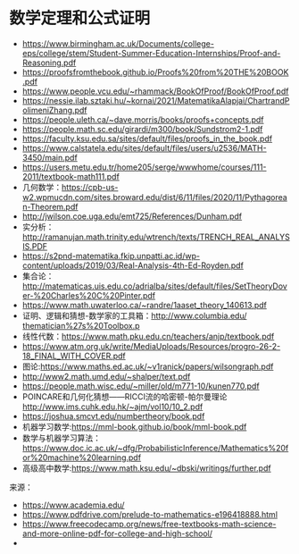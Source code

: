 # 数学定理和公式证明 


- https://www.birmingham.ac.uk/Documents/college-eps/college/stem/Student-Summer-Education-Internships/Proof-and-Reasoning.pdf
- https://proofsfromthebook.github.io/Proofs%20from%20THE%20BOOK.pdf
- https://www.people.vcu.edu/~rhammack/BookOfProof/BookOfProof.pdf
- https://nessie.ilab.sztaki.hu/~kornai/2021/MatematikaAlapjai/ChartrandPolimeniZhang.pdf
- https://people.uleth.ca/~dave.morris/books/proofs+concepts.pdf
- https://people.math.sc.edu/girardi/m300/book/Sundstrom2-1.pdf
- https://faculty.ksu.edu.sa/sites/default/files/proofs_in_the_book.pdf
- https://www.calstatela.edu/sites/default/files/users/u2536/MATH-3450/main.pdf
- https://users.metu.edu.tr/home205/serge/wwwhome/courses/111-2011/textbook-math111.pdf
- 几何数学：https://cpb-us-w2.wpmucdn.com/sites.broward.edu/dist/6/11/files/2020/11/Pythagorean-Theorem.pdf
- http://jwilson.coe.uga.edu/emt725/References/Dunham.pdf
- 实分析：http://ramanujan.math.trinity.edu/wtrench/texts/TRENCH_REAL_ANALYSIS.PDF
- https://s2pnd-matematika.fkip.unpatti.ac.id/wp-content/uploads/2019/03/Real-Analysis-4th-Ed-Royden.pdf
- 集合论：http://matematicas.uis.edu.co/adrialba/sites/default/files/SetTheoryDover-%20Charles%20C%20Pinter.pdf
- https://www.math.uwaterloo.ca/~randre/1aaset_theory_140613.pdf
- 证明、逻辑和猜想-数学家的工具箱：[http://www.columbia.edu/
thematician%27s%20Toolbox.p
](http://www.columbia.edu/~vml2113/Teachers%20College,%20Columbia%20University/Academic%20Year%202011-2012/Spring%202012/MSTM%206051%20-%20Advanced%20Topics%20in%20Nature%20of%20Proofs/Proof,%20Logic,%20and%20Conjecture%20-%20The%20Mathematician%27s%20Toolbox.pdf)
- 线性代数：https://www.math.pku.edu.cn/teachers/anjp/textbook.pdf
- https://www.atm.org.uk/write/MediaUploads/Resources/progro-26-2-18_FINAL_WITH_COVER.pdf
- 图论:https://www.maths.ed.ac.uk/~v1ranick/papers/wilsongraph.pdf
- http://www2.math.umd.edu/~shalper/text.pdf
- https://people.math.wisc.edu/~miller/old/m771-10/kunen770.pdf
- POINCARE和几何化猜想——RICCI流的哈密顿-帕尔曼理论  http://www.ims.cuhk.edu.hk/~ajm/vol10/10_2.pdf
- https://joshua.smcvt.edu/numbertheory/book.pdf
- 机器学习数学:https://mml-book.github.io/book/mml-book.pdf
- 数学与机器学习算法：https://www.doc.ic.ac.uk/~dfg/ProbabilisticInference/Mathematics%20for%20machine%20learning.pdf
- 高级高中数学:https://www.math.ksu.edu/~dbski/writings/further.pdf


来源：
- https://www.academia.edu/
- https://www.pdfdrive.com/prelude-to-mathematics-e196418888.html
- https://www.freecodecamp.org/news/free-textbooks-math-science-and-more-online-pdf-for-college-and-high-school/
- 
